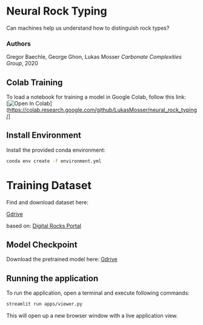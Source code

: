 # Neural Rock Typing
Can machines help us understand how to distinguish rock types?

### Authors

Gregor Baechle, George Ghon, Lukas Mosser
_Carbonate Complexities Group_, 2020

## Colab Training

To load a notebook for training a model in Google Colab, follow this link:  
[![Open In Colab](https://colab.research.google.com/assets/colab-badge.svg)](https://colab.research.google.com/github/LukasMosser/neural_rock_typing/]

## Install Environment

Install the provided conda environment:
```bash
conda env create -f environment.yml
```

# Training Dataset

Find and download dataset here:

[Gdrive](https://drive.google.com/drive/folders/1_xBydGIVzWQe9htU3Yacqa34h2vEGoE5?usp=sharing)

based on: [Digital Rocks Portal](https://www.digitalrocksportal.org/projects/215)

## Model Checkpoint

Download the pretrained model here:
[Gdrive](https://drive.google.com/drive/folders/1vtct_onMmL2Ax13hMILwJRoGDG_GMDev?usp=sharing)

## Running the application

To run the application, open a terminal and execute following commands:
```bash
streamlit run apps/viewer.py
```

This will open up a new browser window with a live application view.


